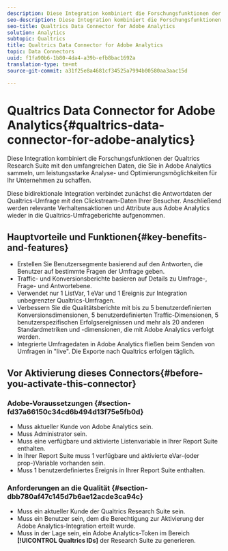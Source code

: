 ```yaml
---
description: Diese Integration kombiniert die Forschungsfunktionen der Qualtrics Research Suite mit den umfangreichen Daten, die Sie in Adobe Analytics sammeln, um leistungsstarke Analyse- und Optimierungsmöglichkeiten für Ihr Unternehmen zu schaffen.
seo-description: Diese Integration kombiniert die Forschungsfunktionen der Qualtrics Research Suite mit den umfangreichen Daten, die Sie in Adobe Analytics sammeln, um leistungsstarke Analyse- und Optimierungsmöglichkeiten für Ihr Unternehmen zu schaffen.
seo-title: Qualtrics Data Connector for Adobe Analytics
solution: Analytics
subtopic: Qualtrics
title: Qualtrics Data Connector for Adobe Analytics
topic: Data Connectors
uuid: f1fa90b6-1b80-4da4-a39b-efb8bac1692a
translation-type: tm+mt
source-git-commit: a31f25e8a4681cf34525a7994b00580aa3aac15d

---
```



# Qualtrics Data Connector for Adobe Analytics{#qualtrics-data-connector-for-adobe-analytics}

Diese Integration kombiniert die Forschungsfunktionen der Qualtrics Research Suite mit den umfangreichen Daten, die Sie in Adobe Analytics sammeln, um leistungsstarke Analyse- und Optimierungsmöglichkeiten für Ihr Unternehmen zu schaffen.

Diese bidirektionale Integration verbindet zunächst die Antwortdaten der Qualtrics-Umfrage mit den Clickstream-Daten Ihrer Besucher. Anschließend werden relevante Verhaltensaktionen und Attribute aus Adobe Analytics wieder in die Qualtrics-Umfrageberichte aufgenommen.

## Hauptvorteile und Funktionen{#key-benefits-and-features}

* Erstellen Sie Benutzersegmente basierend auf den Antworten, die Benutzer auf bestimmte Fragen der Umfrage geben.
* Traffic- und Konversionsberichte basieren auf Details zu Umfrage-, Frage- und Antwortebene.
* Verwendet nur 1 ListVar, 1 eVar und 1 Ereignis zur Integration unbegrenzter Qualtrics-Umfragen.
* Verbessern Sie die Qualitätsberichte mit bis zu 5 benutzerdefinierten Konversionsdimensionen, 5 benutzerdefinierten Traffic-Dimensionen, 5 benutzerspezifischen Erfolgsereignissen und mehr als 20 anderen Standardmetriken und -dimensionen, die mit Adobe Analytics verfolgt werden.
* Integrierte Umfragedaten in Adobe Analytics fließen beim Senden von Umfragen in "live". Die Exporte nach Qualtrics erfolgen täglich.

## Vor Aktivierung dieses Connectors{#before-you-activate-this-connector}

### Adobe-Voraussetzungen {#section-fd37a66150c34cd6b494d13f75e5fb0d}

* Muss aktueller Kunde von Adobe Analytics sein.
* Muss Administrator sein.
* Muss eine verfügbare und aktivierte Listenvariable in Ihrer Report Suite enthalten.
* In Ihrer Report Suite muss 1 verfügbare und aktivierte eVar-(oder prop-)Variable vorhanden sein.
* Muss 1 benutzerdefiniertes Ereignis in Ihrer Report Suite enthalten.

### Anforderungen an die Qualität {#section-dbb780af47c145d7b6ae12acde3ca94c}

* Muss ein aktueller Kunde der Qualtrics Research Suite sein.
* Muss ein Benutzer sein, dem die Berechtigung zur Aktivierung der Adobe Analytics-Integration erteilt wurde.
* Muss in der Lage sein, ein Adobe Analytics-Token im Bereich **[!UICONTROL Qualtrics IDs]** der Research Suite zu generieren.
